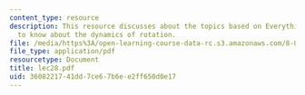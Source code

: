 ```yaml
---
content_type: resource
description: This resource discusses about the topics based on Everything you need
  to know about the dynamics of rotation.
file: /media/https%3A/open-learning-course-data-rc.s3.amazonaws.com/8-01l-physics-i-classical-mechanics-fall-2005/3608221741dd7ce67b6ee2ff650d0e17_lec28.pdf
file_type: application/pdf
resourcetype: Document
title: lec28.pdf
uid: 36082217-41dd-7ce6-7b6e-e2ff650d0e17
---
```

